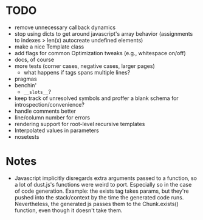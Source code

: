 # TODO
 * remove unnecessary callback dynamics
 * stop using dicts to get around javascript's array behavior
   (assignments to indexes > len(x) autocreate undefined elements)
 * make a nice Template class
 * add flags for common Optimization tweaks (e.g., whitespace on/off)
 * docs, of course
 * more tests (corner cases, negative cases, larger pages)
   * what happens if tags spans multiple lines?
 * pragmas
 * benchin'
   * `__slots__`?
 * keep track of unresolved symbols and proffer a blank schema for
   introspection/convenience?
 * handle comments better
 * line/column number for errors
 * rendering support for root-level recursive templates
 * Interpolated values in parameters
 * nosetests

# Notes
 * Javascript implicitly disregards extra arguments passed
 to a function, so a lot of dust.js's functions were weird
 to port. Especially so in the case of code generation.
 Example: the exists tag takes params, but they're pushed into
 the stack/context by the time the generated code runs. Nevertheless,
 the generated js passes them to the Chunk.exists() function, even
 though it doesn't take them.
